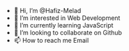 - 👋 Hi, I’m @Hafiz-Melad
- 👀 I’m interested in Web Development
- 🌱 I’m currently learning JavaScript
- 💞️ I’m looking to collaborate on Github
- 📫 How to reach me Email

<!---
Hafiz-Melad/Hafiz-Melad is a ✨ special ✨ repository because its `README.md` (this file) appears on your GitHub profile.
You can click the Preview link to take a look at your changes.
--->
